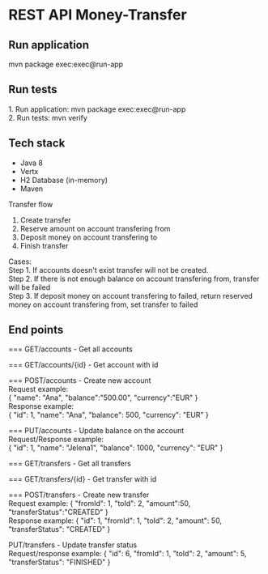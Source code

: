 # REST API Money-Transfer

<h2>Run application</h2>
mvn package exec:exec@run-app

<h2>Run tests</h2>
1. Run application: mvn package exec:exec@run-app <br/>
2. Run tests: mvn verify <br/>

<h2>Tech stack</h2>
<ul>
	<li>Java 8</li>
	<li>Vertx</li>
	<li>H2 Database (in-memory)</li>
	<li>Maven</li>
</ul

<h2>Transfer flow</h2>
<ol>
	<li>Create transfer</li>
	<li>Reserve amount on account transfering from</li>
	<li>Deposit money on account transfering to</li>
	<li>Finish transfer</li>
</ol>

Cases: <br/>
Step 1. If accounts doesn't exist transfer will not be created. <br/>
Step 2. If there is not enough balance on account transfering from, transfer will be failed<br/>
Step 3. If deposit money on account transfering to failed, return reserved money on account transfering from, set transfer to failed <br/>


<h2>End points</h2>

=== GET/accounts - Get all accounts

=== GET/accounts/{id} - Get account with id

=== POST/accounts - Create new account<br/>
Request example: <br/>
{
	"name": "Ana",
	"balance":"500.00",
	"currency":"EUR"
} <br/>
Response example: <br/>
{
    "id": 1,
    "name": "Ana",
    "balance": 500,
    "currency": "EUR"
}

=== PUT/accounts - Update balance on the account <br/>
Request/Response example: <br/>
{
    "id": 1,
    "name": "Jelena1",
    "balance": 1000,
    "currency": "EUR"
}

=== GET/transfers - Get all transfers

=== GET/transfers/{id} - Get transfer with id

=== POST/transfers - Create new transfer<br/>
Request example:
{
	"fromId": 1,
	"toId": 2,
	"amount":50,
	"transferStatus":"CREATED"
} <br/>
Response example:
{
    "id": 1,
    "fromId": 1,
    "toId": 2,
    "amount": 50,
    "transferStatus": "CREATED"
}

PUT/transfers - Update transfer status <br/>
Request/response example:
{
    "id": 6,
    "fromId": 1,
    "toId": 2,
    "amount": 5,
    "transferStatus": "FINISHED"
}

